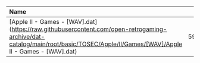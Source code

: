 |Name|Size|
|:---|---:|
|[Apple II - Games - [WAV].dat](https://raw.githubusercontent.com/open-retrogaming-archive/dat-catalog/main/root/basic/TOSEC/Apple/II/Games/[WAV]/Apple II - Games - [WAV].dat)|59894|
